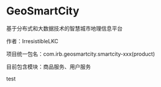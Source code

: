 # GeoSmartCity
基于分布式和大数据技术的智慧城市地理信息平台

作者：IrresistibleLKC

项目统一包名：com.irb.geosmartcity.smartcity-xxx(product)

目前包含模块：商品服务、用户服务

test
